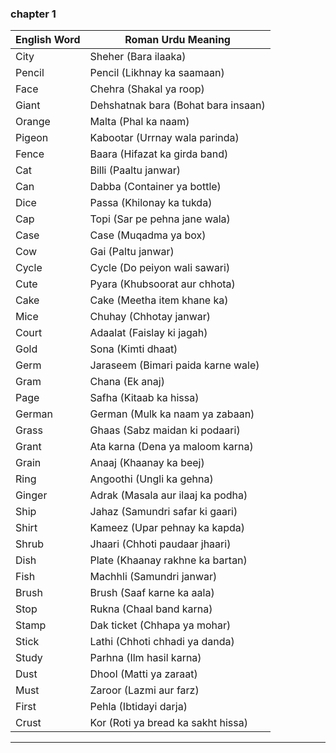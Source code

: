 

### **chapter 1**

| **English Word**  | **Roman Urdu Meaning**                  |
|-------------------|-----------------------------------------|
| City              | Sheher (Bara ilaaka)                   |
| Pencil            | Pencil (Likhnay ka saamaan)            |
| Face              | Chehra (Shakal ya roop)                |
| Giant             | Dehshatnak bara (Bohat bara insaan)    |
| Orange            | Malta (Phal ka naam)                   |
| Pigeon            | Kabootar (Urrnay wala parinda)         |
| Fence             | Baara (Hifazat ka girda band)          |
| Cat               | Billi (Paaltu janwar)                  |
| Can               | Dabba (Container ya bottle)            |
| Dice              | Passa (Khilonay ka tukda)              |
| Cap               | Topi (Sar pe pehna jane wala)          |
| Case              | Case (Muqadma ya box)                  |
| Cow               | Gai (Paltu janwar)                     |
| Cycle             | Cycle (Do peiyon wali sawari)          |
| Cute              | Pyara (Khubsoorat aur chhota)         |
| Cake              | Cake (Meetha item khane ka)            |
| Mice              | Chuhay (Chhotay janwar)                |
| Court             | Adaalat (Faislay ki jagah)             |
| Gold              | Sona (Kimti dhaat)                     |
| Germ              | Jaraseem (Bimari paida karne wale)     |
| Gram              | Chana (Ek anaj)                        |
| Page              | Safha (Kitaab ka hissa)                |
| German            | German (Mulk ka naam ya zabaan)        |
| Grass             | Ghaas (Sabz maidan ki podaari)         |
| Grant             | Ata karna (Dena ya maloom karna)       |
| Grain             | Anaaj (Khaanay ka beej)                |
| Ring              | Angoothi (Ungli ka gehna)              |
| Ginger            | Adrak (Masala aur ilaaj ka podha)      |
| Ship              | Jahaz (Samundri safar ki gaari)        |
| Shirt             | Kameez (Upar pehnay ka kapda)          |
| Shrub             | Jhaari (Chhoti paudaar jhaari)         |
| Dish              | Plate (Khaanay rakhne ka bartan)       |
| Fish              | Machhli (Samundri janwar)              |
| Brush             | Brush (Saaf karne ka aala)             |
| Stop              | Rukna (Chaal band karna)               |
| Stamp             | Dak ticket (Chhapa ya mohar)           |
| Stick             | Lathi (Chhoti chhadi ya danda)         |
| Study             | Parhna (Ilm hasil karna)               |
| Dust              | Dhool (Matti ya zaraat)                |
| Must              | Zaroor (Lazmi aur farz)                |
| First             | Pehla (Ibtidayi darja)                 |
| Crust             | Kor (Roti ya bread ka sakht hissa)     |

---
